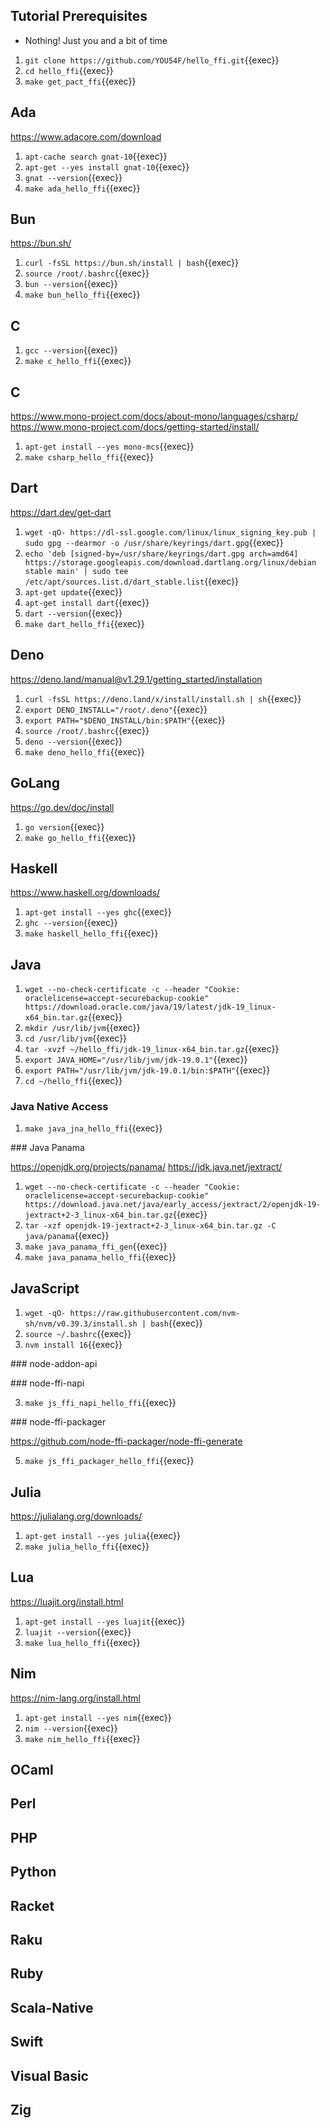 ## Tutorial Prerequisites

- Nothing! Just you and a bit of time

1. `git clone https://github.com/YOU54F/hello_ffi.git`{{exec}}
2. `cd hello_ffi`{{exec}}
3. `make get_pact_ffi`{{exec}}

## Ada

https://www.adacore.com/download

1. `apt-cache search gnat-10`{{exec}}
1. `apt-get --yes install gnat-10`{{exec}}
1. `gnat --version`{{exec}}
2. `make ada_hello_ffi`{{exec}}

## Bun

https://bun.sh/

1. `curl -fsSL https://bun.sh/install | bash`{{exec}}
2. `source /root/.bashrc`{{exec}}
3. `bun --version`{{exec}}
4. `make bun_hello_ffi`{{exec}}

## C

1.  `gcc --version`{{exec}}
2.  `make c_hello_ffi`{{exec}}

## C #

https://www.mono-project.com/docs/about-mono/languages/csharp/
https://www.mono-project.com/docs/getting-started/install/

1. `apt-get install --yes mono-mcs`{{exec}}
2. `make csharp_hello_ffi`{{exec}}


## Dart

https://dart.dev/get-dart

1. `wget -qO- https://dl-ssl.google.com/linux/linux_signing_key.pub | sudo gpg --dearmor -o /usr/share/keyrings/dart.gpg`{{exec}}
2. `echo 'deb [signed-by=/usr/share/keyrings/dart.gpg arch=amd64] https://storage.googleapis.com/download.dartlang.org/linux/debian stable main' | sudo tee /etc/apt/sources.list.d/dart_stable.list`{{exec}}
3. `apt-get update`{{exec}}
4. `apt-get install dart`{{exec}}
2. `dart --version`{{exec}}
3. `make dart_hello_ffi`{{exec}}

## Deno

https://deno.land/manual@v1.29.1/getting_started/installation

1. `curl -fsSL https://deno.land/x/install/install.sh | sh`{{exec}}
2. `export DENO_INSTALL="/root/.deno"`{{exec}}
3. `export PATH="$DENO_INSTALL/bin:$PATH"`{{exec}}
2. `source /root/.bashrc`{{exec}}
2. `deno --version`{{exec}}
3. `make deno_hello_ffi`{{exec}}


## GoLang

https://go.dev/doc/install

1. `go version`{{exec}}
2. `make go_hello_ffi`{{exec}}

## Haskell

https://www.haskell.org/downloads/

1. `apt-get install --yes ghc`{{exec}}
2. `ghc --version`{{exec}}
3. `make haskell_hello_ffi`{{exec}}

## Java

1. `wget --no-check-certificate -c --header "Cookie: oraclelicense=accept-securebackup-cookie" https://download.oracle.com/java/19/latest/jdk-19_linux-x64_bin.tar.gz`{{exec}}
2. `mkdir /usr/lib/jvm`{{exec}}
3. `cd /usr/lib/jvm`{{exec}}
4. `tar -xvzf ~/hello_ffi/jdk-19_linux-x64_bin.tar.gz`{{exec}}
5. `export JAVA_HOME="/usr/lib/jvm/jdk-19.0.1"`{{exec}}
6. `export PATH="/usr/lib/jvm/jdk-19.0.1/bin:$PATH"`{{exec}}
7. `cd ~/hello_ffi`{{exec}}


### Java Native Access

1. `make java_jna_hello_ffi`{{exec}}

### Java Panama

https://openjdk.org/projects/panama/
https://jdk.java.net/jextract/

1. `wget --no-check-certificate -c --header "Cookie: oraclelicense=accept-securebackup-cookie" https://download.java.net/java/early_access/jextract/2/openjdk-19-jextract+2-3_linux-x64_bin.tar.gz`{{exec}}
2. `tar -xzf openjdk-19-jextract+2-3_linux-x64_bin.tar.gz -C java/panama`{{exec}}
3. `make java_panama_ffi_gen`{{exec}}
4. `make java_panama_hello_ffi`{{exec}}
   

## JavaScript

1. `wget -qO- https://raw.githubusercontent.com/nvm-sh/nvm/v0.39.3/install.sh | bash`{{exec}}
1. `source ~/.bashrc`{{exec}}
2. `nvm install 16`{{exec}}


### node-addon-api

### node-ffi-napi

3. `make js_ffi_napi_hello_ffi`{{exec}}

### node-ffi-packager

https://github.com/node-ffi-packager/node-ffi-generate

<!-- 1. `apt-get install clang`
1. `apt install llvm`
2. `ln -s /usr/lib/llvm-10/lib/libclang.so.1 /usr/lib/llvm-10/lib/libclang.so`
3. `apt-get install -y libclang-dev`
4. `LD_LIBRARY_PATH=/usr/lib/x86_64-linux-gnu` -->
5. `make js_ffi_packager_hello_ffi`{{exec}}


## Julia

https://julialang.org/downloads/

1. `apt-get install --yes julia`{{exec}}
2. `make julia_hello_ffi`{{exec}}


<!-- ## Kotlin

https://kotlinlang.org/docs/native-c-interop.htm

1. `apt-get install --yes gradle`
2. `make kotlin_hello_ffi` -->

## Lua

https://luajit.org/install.html

1. `apt-get install --yes luajit`{{exec}}
2. `luajit --version`{{exec}}
3. `make lua_hello_ffi`{{exec}}

## Nim

https://nim-lang.org/install.html

1. `apt-get install --yes nim`{{exec}}
2. `nim --version`{{exec}}
3. `make nim_hello_ffi`{{exec}}

## OCaml

## Perl

## PHP

## Python

## Racket

## Raku

## Ruby

## Scala-Native

## Swift

## Visual Basic

## Zig

<!-- ## Install Deno

2. `curl -fsSL https://deno.land/x/install/install.sh | sh`{{exec}}
3. `echo 'export DENO_INSTALL="/root/.deno"' >> ~/.bashrc`{{exec}}
4. `echo 'export PATH="$DENO_INSTALL/bin:$PATH"' >> ~/.bashrc`{{exec}}
5. `source ~/.bashrc`{{exec}}

## Get the Pact FFI

5. `deno run -A --unstable https://deno.land/x/pact/src/downloadFfi.ts --run`{{exec}}
6. `touch helloPactDeno.ts`{{exec}}

```ts
import { DenoPact, Pact } from "https://deno.land/x/pact/src/mod.ts";
const denoPact = new DenoPact();
console.log(denoPact.getPactFfiVersion());
```{{copy}}

7. `deno run -A --unstable helloPactDeno.ts`{{exec}}

## Run the Examples


2. `git clone https://github.com/YOU54F/deno-pact`{{exec}}
3. `cd deno-pact`{{exec}}
4. `./run get_pact_ffi`{{exec}}
7. `./run get_pact_plugin_cli`{{exec}}
8. `PATH_TO_CLI=/root/bin/ ./run get_protobuf_plugin`{{exec}}

## gRPC AreaCalculator

8. `./run test_grpc_area_client`{{exec}}
9. `./run test_grpc_area_provider`{{exec}}
10. `./run start_area_calculator_provider`{{exec}}
11. `./run run_area_calculator`{{exec}}

## gRPC Greeter

12. `./run run_grpc_greeter`{{exec}}
13. `./run test_grpc_greeter_client`{{exec}}

## HTTP Service

14. `./run run_product_api_provider`{{exec}}
15. `./run test_product_api_provider`{{exec}}

## HTTP Service

16. `./run run_smv_service`{{exec}}
17. `./run test_smv_service_provider_integration`{{exec}}
18. `./run test_smv_service_consumer_pact`{{exec}}
19. `./run test_smv_service_provider_pact`{{exec}}

##  Pact Verifier

20. `./run test_verifier_pact`{{exec}}

## Pact Broker

25. `curl pact.saf.dev -Lso - | bash -s -- broker deploy mybroker 8000`{{exec}}
    1. Open the [Pact Broker]({{TRAFFIC_HOST1_8000}}) and observe it's contents.
    2. You can check the Docker logs for the Pact Broker, `docker logs mybroker_pact_broker_1`{{exec}}
    3. Restart the container if there was any issues `docker restart mybroker_pact_broker_1`{{exec}}

5. `./run get_broker`{{exec}}
6. Open the [Pact Broker]({{TRAFFIC_HOST1_9292}}) -->
